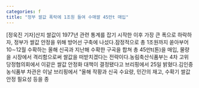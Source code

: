 ```yaml
---
categories: f
title: "정부 쌀값 폭락에 1조원 들여 수매쌀 45만t 매입"
---
```

[정욱진 기자]산지 쌀값이 1977년 관련 통계를 잡기 시작한 이후 가장 큰 폭으로 하락하자, 정부가 쌀값 안정을 위해 방어선 구축에 나섰다.잠정적으로 총 1조원까지 쏟아부어 10∼12월 수확하는 올해 신곡과 지난해 수확한 구곡을 합쳐 총 45만t(톤)을 매입, 물량을 시장에서 격리함으로써 쌀값을 떠받치겠다는 전략이다.농림축산식품부는 4차 고위당정협의회에서 이같은 쌀값 안정화 대책이 결정됐다고 브리핑에서 25일 밝혔다.김인중 농식품부 차관은 이날 브리핑에서 "올해 작황과 신곡 수요량, 민간의 재고, 수확기 쌀값 안정 필요성 등을 종